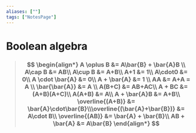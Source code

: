 ```yaml
---
aliases: [""]
tags: ["NotesPage"]
---
```


# Boolean algebra

> ### $$ \begin{align*} A \oplus B &= A\bar{B} + \bar{A}B \\ A\cap B &= AB\\ A\cup B &= A+B\\ A+1 &= 1\\ A\cdot0 &= 0\\  A \cdot \bar{A} &= 0\\  A + \bar{A} &= 1 \\  AA &= A+A = A \\  \bar{\bar{A}} &= A \\ A(B+C) &= AB+AC\\  A + BC &= (A+B)(A+C)\\  A(A+B) &= A\\ A + \bar{A}B &= A+B\\  \overline{(A+B)} &= \bar{A}\cdot\bar{B}\\\overline{(\bar{A}+\bar{B})} &= A\cdot B\\  \overline{(AB)} &= \bar{A} + \bar{B}\\ AB + \bar{A} &= A\bar{B} \end{align*} $$ 

